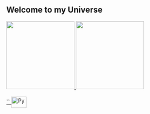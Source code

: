 ## Welcome to my Universe 

 <div>
   <a href="https://github.com/Wingedzy">
   <img height="180em" src="https://github-readme-stats.vercel.app/api?username=Wingedzy&show_icons=true&theme=tokyonight&include_all_commits=true&count_private=true"/>
   <img height="180em" src="https://github-readme-stats.vercel.app/api/top-langs/?username=Wingedzy&layout=compact&langs_count=6&theme=tokyonight"/>
    <link rel="stylesheet" type='text/css' href="https://cdn.jsdelivr.net/gh/devicons/devicon@latest/devicon.min.css" />
</div>
    
<div style="display: inline_block"><br>``
  <img  align="center" alt="Py" height="30" width="40" src="https://cdn.jsdelivr.net/gh/devicons/devicon@latest/icons/python/python-original.svg" />
  
</div>
 
<br>
 
